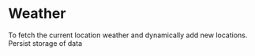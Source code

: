 # Weather
To fetch the current location weather and dynamically add new locations.
Persist storage of data
